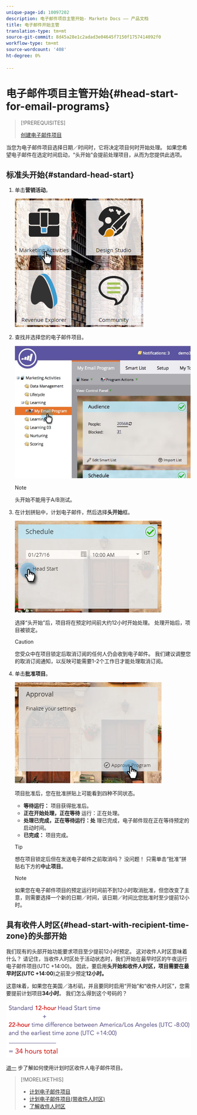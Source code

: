 ```yaml
---
unique-page-id: 10097202
description: 电子邮件项目主管开始- Marketo Docs —— 产品文档
title: 电子邮件开始主管
translation-type: tm+mt
source-git-commit: 8d45a28e1c2adad3e04645f7150f1757414092f0
workflow-type: tm+mt
source-wordcount: '408'
ht-degree: 0%

---
```



# 电子邮件项目主管开始{#head-start-for-email-programs}

>[!PREREQUISITES]
>
>[创建电子邮件项目](/help/marketo/product-docs/email-marketing/email-programs/creating-an-email-program/create-an-email-program.md)

当您为电子邮件项目选择日期／时间时，它将决定项目何时开始处理。 如果您希望电子邮件在选定时间启动，“头开始”会提前处理项目，从而为您提供此选项。

## 标准头开始{#standard-head-start}

1. 单击&#x200B;**营销活动**。

   ![](assets/one-1.png)

1. 查找并选择您的电子邮件项目。

   ![](assets/selectemailprogram-4.jpg)

   >[!NOTE]
   >
   >头开始不能用于A/B测试。

1. 在计划拼贴中，计划电子邮件，然后选择&#x200B;**头开始**&#x200B;框。

   ![](assets/three-1.png)

   选择“头开始”后，项目将在预定时间前大约12小时开始处理。 处理开始后，项目被锁定。

   >[!CAUTION]
   >
   >您受众中在项目锁定后取消订阅的任何人仍会收到电子邮件。 我们建议调整您的取消订阅通知，以反映可能需要1-2个工作日才能处理取消订阅。

1. 单击&#x200B;**批准项目**。

   ![](assets/four-1.png)

   项目批准后，您在批准拼贴上可能看到四种不同状态。

   * **等待运行：** 项目获得批准后。
   * **正在开始处理，正在等待** 运行：正在处理。
   * **处理已完成，正在等待运行：处** 理已完成，电子邮件现在正在等待预定的启动时间。
   * **已完成：** 项目完成。

   >[!TIP]
   >
   >想在项目锁定后但在发送电子邮件之前取消吗？ 没问题！ 只需单击“批准”拼贴右下方的&#x200B;**中止项目**。

   >[!NOTE]
   >
   >如果您在电子邮件项目的预定运行时间前不到12小时取消批准，但您改变了主意，则需要选择一个新的日期／时间，该日期／时间比您批准时至少提前12小时。

## 具有收件人时区{#head-start-with-recipient-time-zone}的头部开始

我们现有的头部开始功能要求项目至少提前12小时预定。 这对收件人时区意味着什么？ 请记住，当收件人时区处于活动状态时，我们开始在最早时区的午夜运行电子邮件项目(UTC +14:00)。 因此，要启用&#x200B;**头开始和收件人时区，项目需要在最早时区(UTC +14:00**)之前至少预定&#x200B;**12小时。**

这意味着，如果您在美国／洛杉矶，并且要同时启用“开始”和“收件人时区”，您需要提前计划项目&#x200B;**34小时**。 我们怎么得到这个号码的？

![](assets/image2017-12-5-13-3a11-3a46.png)

[进一](/help/marketo/product-docs/email-marketing/email-programs/email-program-actions/scheduling-with-recipient-time-zone/schedule-email-programs-with-recipient-time-zone.md) 步了解如何使用计划时区收件人电子邮件项目。

>[!MORELIKETHIS]
>
>* [计划电子邮件项目](/help/marketo/product-docs/email-marketing/email-programs/email-program-actions/schedule-your-email-program.md)
>* [计划电子邮件项目(带收件人时区)](/help/marketo/product-docs/email-marketing/email-programs/email-program-actions/scheduling-with-recipient-time-zone/schedule-email-programs-with-recipient-time-zone.md)
>* [了解收件人时区](/help/marketo/product-docs/email-marketing/email-programs/email-program-actions/scheduling-with-recipient-time-zone/understanding-recipient-time-zone.md)

